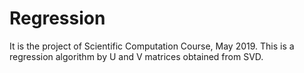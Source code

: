 # Regression
It is the project of Scientific Computation Course, May 2019.
This is a regression algorithm by U and V matrices obtained from SVD.
